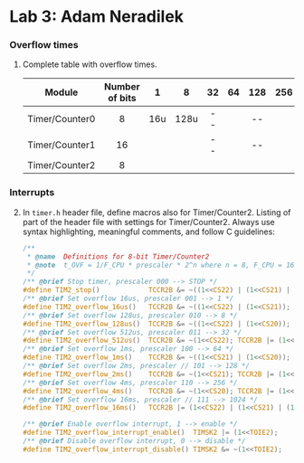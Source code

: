 # Lab 3: Adam Neradilek

### Overflow times

1. Complete table with overflow times.

   | **Module** | **Number of bits** | **1** | **8** | **32** | **64** | **128** | **256** | **1024** |
   | :-: | :-: | :-: | :-: | :-: | :-: | :-: | :-: | :-: |
   | Timer/Counter0 | 8  | 16u | 128u | -- | | -- | | |
   | Timer/Counter1 | 16 |     |      | -- | | -- | | |
   | Timer/Counter2 | 8  |     |      |    | |    | | |

### Interrupts

2. In `timer.h` header file, define macros also for Timer/Counter2. Listing of part of the header file with settings for Timer/Counter2. Always use syntax highlighting, meaningful comments, and follow C guidelines:

   ```c
   /**
    * @name  Definitions for 8-bit Timer/Counter2
    * @note  t_OVF = 1/F_CPU * prescaler * 2^n where n = 8, F_CPU = 16 MHz
    */
   /** @brief Stop timer, prescaler 000 --> STOP */
   #define TIM2_stop()            TCCR2B &= ~((1<<CS22) | (1<<CS21) | (1<<CS20));
   /** @brief Set overflow 16us, prescaler 001 --> 1 */
   #define TIM2_overflow_16us()   TCCR2B &= ~((1<<CS22) | (1<<CS21)); TCCR2B |= (1<<CS20);
   /** @brief Set overflow 128us, prescaler 010 --> 8 */
   #define TIM2_overflow_128us()  TCCR2B &= ~((1<<CS22) | (1<<CS20)); TCCR2B |= (1<<CS21);
   /** @brief Set overflow 512us, prescaler 011 --> 32 */
   #define TIM2_overflow_512us()  TCCR2B &= ~(1<<CS22); TCCR2B |= (1<<CS21) | (1<<CS20);
   /** @brief Set overflow 1ms, prescaler 100 --> 64 */
   #define TIM2_overflow_1ms()    TCCR2B &= ~((1<<CS21) | (1<<CS20)); TCCR2B |= (1<<CS22);
   /** @brief Set overflow 2ms, prescaler // 101 --> 128 */
   #define TIM2_overflow_2ms()    TCCR2B &= ~(1<<CS21); TCCR2B |= (1<<CS22) | (1<<CS20);
   /** @brief Set overflow 4ms, prescaler 110 --> 256 */
   #define TIM2_overflow_4ms()    TCCR2B &= ~(1<<CS20); TCCR2B |= (1<<CS22) | (1<<CS21);
   /** @brief Set overflow 16ms, prescaler // 111 --> 1024 */
   #define TIM2_overflow_16ms()   TCCR2B |= (1<<CS22) | (1<<CS21) | (1<<CS20);

   /** @brief Enable overflow interrupt, 1 --> enable */
   #define TIM2_overflow_interrupt_enable()  TIMSK2 |= (1<<TOIE2);
   /** @brief Disable overflow interrupt, 0 --> disable */
   #define TIM2_overflow_interrupt_disable() TIMSK2 &= ~(1<<TOIE2);

   ```